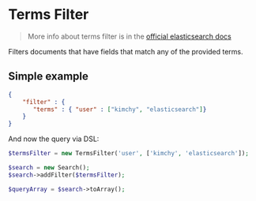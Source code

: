 # Terms Filter

> More info about terms filter is in the [official elasticsearch docs][1]

Filters documents that have fields that match any of the provided terms.

## Simple example

```JSON
{
    "filter" : {
       "terms" : { "user" : ["kimchy", "elasticsearch"]}
    }
}
```

And now the query via DSL:

```php
$termsFilter = new TermsFilter('user', ['kimchy', 'elasticsearch']);

$search = new Search();
$search->addFilter($termsFilter);

$queryArray = $search->toArray();
```

[1]: https://www.elastic.co/guide/en/elasticsearch/reference/current/query-dsl-terms-filter.html
